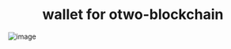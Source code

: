 <h1 align="center"> wallet for otwo-blockchain</h1>

![image](https://user-images.githubusercontent.com/25494022/190857153-3b95b79e-871b-45fc-949f-91123ad43f91.png)
